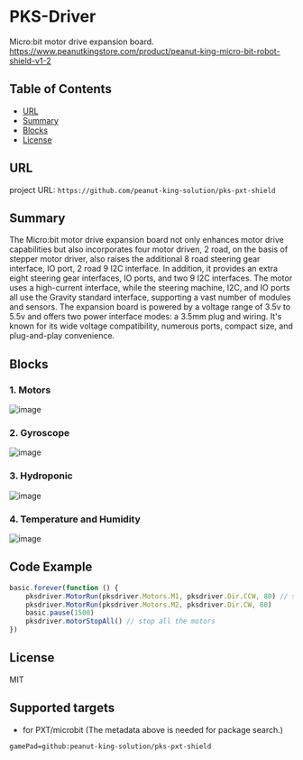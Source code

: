 # PKS-Driver

Micro:bit motor drive expansion board. \
https://www.peanutkingstore.com/product/peanut-king-micro-bit-robot-shield-v1-2

## Table of Contents

* [URL](#url)
* [Summary](#summary)
* [Blocks](#blocks)
* [License](#license)

## URL
project URL:  ```https://github.com/peanut-king-solution/pks-pxt-shield```

## Summary
The Micro:bit motor drive expansion board not only enhances motor drive capabilities but also incorporates four motor driven, 2 road, on the basis of stepper motor driver, 
also raises the additional 8 road steering gear interface, IO port, 2 road 9 I2C interface.
In addition, it provides an extra eight steering gear interfaces, IO ports, and two 9 I2C interfaces.
The motor uses a high-current interface, while the steering machine, I2C, and IO ports all use the Gravity standard interface, supporting a vast number of modules and sensors. 
The expansion board is powered by a voltage range of 3.5v to 5.5v and offers two power interface modes: a 3.5mm plug and wiring. 
It's known for its wide voltage compatibility, numerous ports, compact size, and plug-and-play convenience.

## Blocks
### 1. Motors
![image](https://github.com/peanut-king-solution/pks-pxt-shield/blob/master/image/motors.png)

### 2. Gyroscope
![image](https://github.com/peanut-king-solution/pks-pxt-shield/blob/master/image/gyro.png)

### 3. Hydroponic
![image](https://github.com/peanut-king-solution/pks-pxt-shield/blob/master/image/hydroponic.png)

### 4. Temperature and Humidity
![image](https://github.com/peanut-king-solution/pks-pxt-shield/blob/master/image/temperature.png)

## Code Example
```JavaScript
basic.forever(function () {
    pksdriver.MotorRun(pksdriver.Motors.M1, pksdriver.Dir.CCW, 80) // set the speed of moter M1
    pksdriver.MotorRun(pksdriver.Motors.M2, pksdriver.Dir.CW, 80)
    basic.pause(1500)
    pksdriver.motorStopAll() // stop all the motors
})


```

## License

MIT

## Supported targets

* for PXT/microbit
(The metadata above is needed for package search.)
```package
gamePad=github:peanut-king-solution/pks-pxt-shield
```

